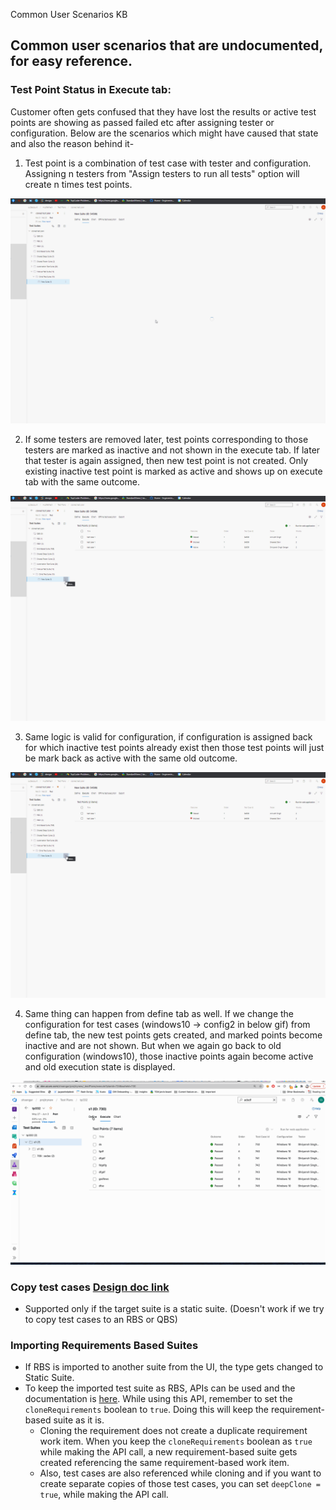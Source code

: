 Common User Scenarios KB

## Common user scenarios that are undocumented, for easy reference.


### Test Point Status in **Execute** tab:
Customer often gets confused that they have lost the results or active test points are showing as passed failed etc after assigning tester or configuration. Below are the scenarios which might have caused that state and also the reason behind it-

1) Test point is a combination of test case with tester and configuration. Assigning n testers from "Assign testers to run all tests" option will create n times test points.

 ![assign_tester1](../images/azure-test-plans-scenarios/assign_tester1.gif)

2) If some testers are removed later, test points corresponding to those testers are marked as inactive and not shown in the execute tab. If later that tester is again assigned, then new test point is not created. Only existing inactive test point is marked as active and shows up on execute tab with the same outcome.

![assign_tester2](../images/azure-test-plans-scenarios/assign_tester2.gif)


3) Same logic is valid for configuration, if configuration is assigned back for which inactive test points already exist then those test points will just be mark back as active with the same old outcome.

![assign_config](../images/azure-test-plans-scenarios/assign_config.gif)

4) Same thing can happen from define tab as well. If we change the configuration for test cases (windows10 -> config2 in below gif) from define tab, the new test points gets created, and marked points become inactive and are not shown. But when we again go back to old configuration (windows10), those inactive points again become active and old execution state is displayed.

![mismatch](../images/azure-test-plans-scenarios/mismatch.gif)

 

### Copy test cases [Design doc link](https://microsoft.sharepoint.com/teams/DD_TestingTools/_layouts/15/Doc.aspx?sourcedoc={0debd44e-c026-482c-86d5-cc5eec7e133c}&action=edit&wd=target%28TestHubRefresh-New.one%7C3aef3f86-5716-4638-bd49-eae4ed695ff9%2FDesign%20Copy%20TestCases%20in%20Define%20Tab%7C2803f02c-817d-4df7-a39f-35414b62701a%2F%29&wdorigin=703)
- Supported only if the target suite is a static suite. (Doesn't work if we try to copy test cases to an RBS or QBS)

### Importing Requirements Based Suites
- If RBS is imported to another suite from the UI, the type gets changed to Static Suite.
- To keep the imported test suite as RBS, APIs can be used and the documentation is [here](https://docs.microsoft.com/en-us/rest/api/azure/devops/testplan/test%20suite%20clone/clone%20test%20suite?view=azure-devops-rest-6.1#cloneoptions). While using this API, remember to set the `cloneRequirements` boolean to `true`. Doing this will keep the requirement-based suite as it is.
  - Cloning the requirement does not create a duplicate requirement work item. When you keep the `cloneRequirements` boolean as `true` while making the API call, a new requirement-based suite gets created referencing the same requirement-based work item.
  - Also, test cases are also referenced while cloning and if you want to create separate copies of those test cases, you can set `deepClone = true`, while making the API call.

